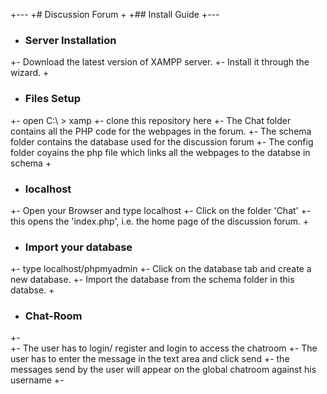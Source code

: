 +---
 +# Discussion Forum
 +
 +## Install Guide
 +---
 + ### Server Installation
 +- Download the latest version of XAMPP server.
 +- Install it through the wizard.
 +
 + ### Files Setup
 +-  open C:\ > xamp 
 +-  clone this repository here
 +-  The Chat folder contains all the PHP code for the webpages in the forum.
 +-  The schema folder contains the database used for the discussion forum
 +-  The config folder coyains the php file which links all the webpages to the databse in schema
 +
 + ### localhost
 +-  Open your Browser and type localhost
 +-  Click on the folder 'Chat'
 +-  this opens the 'index.php', i.e. the home page of the discussion forum.
 +
 + ### Import your database
 +-  type localhost/phpmyadmin
 +-  Click on the database tab and create a new database.
 +-  Import the database from the schema folder in this databse.
 +
 + ### Chat-Room
 +-  
 +- The user has to login/ register and login to access the chatroom
 +- The user has to enter the message in the text area and click send
 +- the messages send by the user will appear on the global chatroom against his username
 +-
